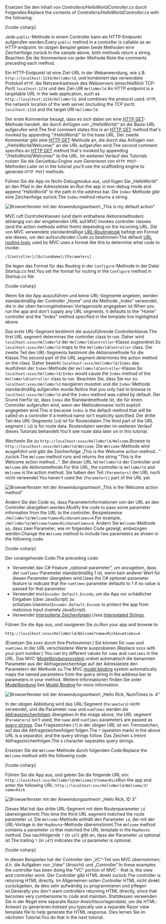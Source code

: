 <span data-ttu-id="f8a75-101">Ersetzen Sie den Inhalt von *Controllers/HelloWorldController.cs* durch Folgendes:</span><span class="sxs-lookup"><span data-stu-id="f8a75-101">Replace the contents of *Controllers/HelloWorldController.cs* with the following:</span></span>

[!code-csharp[](~/tutorials/first-mvc-app/start-mvc/sample/MvcMovie/Controllers/HelloWorldController.cs?name=snippet_1)]

<span data-ttu-id="f8a75-102">Jede `public`-Methode in einem Controller kann als HTTP-Endpunkt aufgerufen werden.</span><span class="sxs-lookup"><span data-stu-id="f8a75-102">Every `public` method in a controller is callable as an HTTP endpoint.</span></span> <span data-ttu-id="f8a75-103">Im obigen Beispiel geben beide Methoden eine Zeichenfolge zurück.</span><span class="sxs-lookup"><span data-stu-id="f8a75-103">In the sample above, both methods return a string.</span></span>  <span data-ttu-id="f8a75-104">Beachten Sie die Kommentare vor jeder Methode.</span><span class="sxs-lookup"><span data-stu-id="f8a75-104">Note the comments preceding each method.</span></span>

<span data-ttu-id="f8a75-105">Ein HTTP-Endpunkt ist eine Ziel-URL in der Webanwendung, wie z.B. `http://localhost:1234/HelloWorld`, und kombiniert das verwendete Protokoll `HTTP`, die Netzwerkadresse des Webservers (einschließlich TCP-Port) `localhost:1234` und den Ziel-URI `HelloWorld`.</span><span class="sxs-lookup"><span data-stu-id="f8a75-105">An HTTP endpoint is a targetable URL in the web application, such as `http://localhost:1234/HelloWorld`, and combines the protocol used: `HTTP`, the network location of the web server (including the TCP port): `localhost:1234` and the target URI `HelloWorld`.</span></span>

<span data-ttu-id="f8a75-106">Der erste Kommentar besagt, dass es sich dabei um eine [HTTP GET](https://www.w3schools.com/tags/ref_httpmethods.asp)-Methode handelt, die durch Anfügen von „/HelloWorld/“ an die Basis-URL aufgerufen wird.</span><span class="sxs-lookup"><span data-stu-id="f8a75-106">The first comment states this is an [HTTP GET](https://www.w3schools.com/tags/ref_httpmethods.asp) method that's invoked by appending "/HelloWorld/" to the base URL.</span></span> <span data-ttu-id="f8a75-107">Der zweite Kommentar gibt eine [HTTP GET](http://www.w3.org/Protocols/rfc2616/rfc2616-sec9.html)-Methode an, die durch das Anfügen von „/HelloWorld/Welcome/“ an die URL aufgerufen wird.</span><span class="sxs-lookup"><span data-stu-id="f8a75-107">The second comment specifies an [HTTP GET](http://www.w3.org/Protocols/rfc2616/rfc2616-sec9.html) method that's invoked by appending "/HelloWorld/Welcome/" to the URL.</span></span> <span data-ttu-id="f8a75-108">Im weiteren Verlauf des Tutorials nutzen Sie die Gerüstbau-Engine zum Generieren von `HTTP POST`-Methoden.</span><span class="sxs-lookup"><span data-stu-id="f8a75-108">Later on in the tutorial you'll use the scaffolding engine to generate `HTTP POST` methods.</span></span>

<span data-ttu-id="f8a75-109">Führen Sie die App im Nicht-Debugmodus aus, und fügen Sie „HelloWorld“ an den Pfad in der Adressleiste an.</span><span class="sxs-lookup"><span data-stu-id="f8a75-109">Run the app in non-debug mode and append "HelloWorld" to the path in the address bar.</span></span> <span data-ttu-id="f8a75-110">Die `Index`-Methode gibt eine Zeichenfolge zurück.</span><span class="sxs-lookup"><span data-stu-id="f8a75-110">The `Index` method returns a string.</span></span>

![Browserfenster mit der Anwendungsantwort „This is my default action“](~/tutorials/first-mvc-app/adding-controller/_static/hell1.png)

<span data-ttu-id="f8a75-112">MVC ruft Controllerklassen (und darin enthaltene Aktionsmethoden) abhängig von der eingehenden URL auf.</span><span class="sxs-lookup"><span data-stu-id="f8a75-112">MVC invokes controller classes (and the action methods within them) depending on the incoming URL.</span></span> <span data-ttu-id="f8a75-113">Die von MVC verwendete standardmäßige [URL-Routinglogik](xref:mvc/controllers/routing) befolgt ein Format wie dieses, um den aufzurufenden Code zu bestimmen:</span><span class="sxs-lookup"><span data-stu-id="f8a75-113">The default [URL routing logic](xref:mvc/controllers/routing) used by MVC uses a format like this to determine what code to invoke:</span></span>

`/[Controller]/[ActionName]/[Parameters]`

<span data-ttu-id="f8a75-114">Sie legen das Format für das Routing in der `Configure`-Methode in der Datei *Startup.cs* fest.</span><span class="sxs-lookup"><span data-stu-id="f8a75-114">You set the format for routing in the `Configure` method in *Startup.cs* file.</span></span>

[!code-csharp[](~/tutorials/first-mvc-app/start-mvc/sample/MvcMovie/Startup.cs?name=snippet_1&highlight=5)]

<span data-ttu-id="f8a75-115">Wenn Sie die App auszuführen und keine URL-Segmente angeben, werden standardmäßig der Controller „Home“ und die Methode „Index“ verwendet, die in der oben hervorgehobenen Vorlagenzeile angegeben ist.</span><span class="sxs-lookup"><span data-stu-id="f8a75-115">When you run the app and don't supply any URL segments, it defaults to the "Home" controller and the "Index" method specified in the template line highlighted above.</span></span>

<span data-ttu-id="f8a75-116">Das erste URL-Segment bestimmt die auszuführende Controllerklasse.</span><span class="sxs-lookup"><span data-stu-id="f8a75-116">The first URL segment determines the controller class to run.</span></span> <span data-ttu-id="f8a75-117">Daher wird `localhost:xxxx/HelloWorld` der `HelloWorldController`-Klasse zugeordnet.</span><span class="sxs-lookup"><span data-stu-id="f8a75-117">So `localhost:xxxx/HelloWorld` maps to the `HelloWorldController` class.</span></span> <span data-ttu-id="f8a75-118">Der zweite Teil des URL-Segments bestimmt die Aktionsmethode für die Klasse.</span><span class="sxs-lookup"><span data-stu-id="f8a75-118">The second part of the URL segment determines the action method on the class.</span></span> <span data-ttu-id="f8a75-119">Daher bewirkt `localhost:xxxx/HelloWorld/Index` das Ausführen der `Index`-Methode der `HelloWorldController`-Klasse.</span><span class="sxs-lookup"><span data-stu-id="f8a75-119">So `localhost:xxxx/HelloWorld/Index` would cause the `Index` method of the `HelloWorldController` class to run.</span></span> <span data-ttu-id="f8a75-120">Beachten Sie, dass Sie nur zu `localhost:xxxx/HelloWorld` navigieren mussten und die `Index`-Methode standardmäßig aufgerufen wurde.</span><span class="sxs-lookup"><span data-stu-id="f8a75-120">Notice that you only had to browse to `localhost:xxxx/HelloWorld` and the `Index` method was called by default.</span></span> <span data-ttu-id="f8a75-121">Der Grund hierfür ist, dass `Index` die Standardmethode ist, die für einen Controller aufgerufen wird, wenn der Methodenname nicht explizit angegeben wird.</span><span class="sxs-lookup"><span data-stu-id="f8a75-121">This is because `Index` is the default method that will be called on a controller if a method name isn't explicitly specified.</span></span> <span data-ttu-id="f8a75-122">Der dritte Teil des URL-Segments (`id`) ist für Routendaten.</span><span class="sxs-lookup"><span data-stu-id="f8a75-122">The third part of the URL segment ( `id`) is for route data.</span></span> <span data-ttu-id="f8a75-123">Routendaten werden im weiteren Verlauf dieses Tutorials behandelt.</span><span class="sxs-lookup"><span data-stu-id="f8a75-123">You'll see route data later on in this tutorial.</span></span>

<span data-ttu-id="f8a75-124">Wechseln Sie zu `http://localhost:xxxx/HelloWorld/Welcome`.</span><span class="sxs-lookup"><span data-stu-id="f8a75-124">Browse to `http://localhost:xxxx/HelloWorld/Welcome`.</span></span> <span data-ttu-id="f8a75-125">Die `Welcome`-Methode wird ausgeführt und gibt die Zeichenfolge „This is the Welcome action method...“ zurück.</span><span class="sxs-lookup"><span data-stu-id="f8a75-125">The `Welcome` method runs and returns the string "This is the Welcome action method...".</span></span> <span data-ttu-id="f8a75-126">Bei dieser URL ist `HelloWorld` der Controller und `Welcome` die Aktionsmethode.</span><span class="sxs-lookup"><span data-stu-id="f8a75-126">For this URL, the controller is `HelloWorld` and `Welcome` is the action method.</span></span> <span data-ttu-id="f8a75-127">Sie haben den Teil `[Parameters]` der URL noch nicht verwendet.</span><span class="sxs-lookup"><span data-stu-id="f8a75-127">You haven't used the `[Parameters]` part of the URL yet.</span></span>

![Browserfenster mit der Anwendungsantwort „This is the Welcome action method“](~/tutorials/first-mvc-app/adding-controller/_static/welcome.png)

<span data-ttu-id="f8a75-129">Ändern Sie den Code so, dass Parameterinformationen von der URL an den Controller übergeben werden.</span><span class="sxs-lookup"><span data-stu-id="f8a75-129">Modify the code to pass some parameter information from the URL to the controller.</span></span> <span data-ttu-id="f8a75-130">Beispielsweise `/HelloWorld/Welcome?name=Rick&numtimes=4`.</span><span class="sxs-lookup"><span data-stu-id="f8a75-130">For example, `/HelloWorld/Welcome?name=Rick&numtimes=4`.</span></span> <span data-ttu-id="f8a75-131">Ändern Sie `Welcome`-Methode so, dass zwei Parameter, wie im folgenden Code gezeigt, einbezogen werden.</span><span class="sxs-lookup"><span data-stu-id="f8a75-131">Change the `Welcome` method to include two parameters as shown in the following code.</span></span> 

[!code-csharp[](~/tutorials/first-mvc-app/start-mvc/sample/MvcMovie/Controllers/HelloWorldController.cs?name=snippet_2)]

<span data-ttu-id="f8a75-132">Der vorangehende Code:</span><span class="sxs-lookup"><span data-stu-id="f8a75-132">The preceding code:</span></span>

* <span data-ttu-id="f8a75-133">Verwendet das C#-Feature „optional-parameter“, um anzugeben, dass der `numTimes`-Parameter standardmäßig 1 ist, wenn kein anderer Wert für diesen Parameter übergeben wird.</span><span class="sxs-lookup"><span data-stu-id="f8a75-133">Uses the C# optional-parameter feature to indicate that the `numTimes` parameter defaults to 1 if no value is passed for that parameter.</span></span>
* <span data-ttu-id="f8a75-134">Verwendet `HtmlEncoder.Default.Encode`, um die App vor schädlicher Eingaben (über JavaScript) zu schützen.</span><span class="sxs-lookup"><span data-stu-id="f8a75-134">Uses`HtmlEncoder.Default.Encode` to protect the app from malicious input (namely JavaScript).</span></span> 
* <span data-ttu-id="f8a75-135">Verwendet [interpolierte Zeichenfolgen](/dotnet/articles/csharp/language-reference/keywords/interpolated-strings).</span><span class="sxs-lookup"><span data-stu-id="f8a75-135">Uses [Interpolated Strings](/dotnet/articles/csharp/language-reference/keywords/interpolated-strings).</span></span>

<span data-ttu-id="f8a75-136">Führen Sie die App aus, und navigieren Sie zu:</span><span class="sxs-lookup"><span data-stu-id="f8a75-136">Run your app and browse to:</span></span>

   `http://localhost:xxxx/HelloWorld/Welcome?name=Rick&numtimes=4`

<span data-ttu-id="f8a75-137">(Ersetzen Sie xxxx durch Ihre Portnummer.) Sie können für `name` und `numtimes` in der URL verschiedene Werte ausprobieren.</span><span class="sxs-lookup"><span data-stu-id="f8a75-137">(Replace xxxx with your port number.) You can try different values for `name` and `numtimes` in  the URL.</span></span> <span data-ttu-id="f8a75-138">Das MVC-[Modellbindungssystem](xref:mvc/models/model-binding) ordnet automatisch die benannten Parameter aus der Abfragezeichenfolge auf der Adressleiste den Parametern der Methode zu.</span><span class="sxs-lookup"><span data-stu-id="f8a75-138">The MVC [model binding](xref:mvc/models/model-binding) system automatically maps the named parameters from  the query string in the address bar to parameters in your method.</span></span> <span data-ttu-id="f8a75-139">Weitere Informationen finden Sie unter [Modellbindung](xref:mvc/models/model-binding).</span><span class="sxs-lookup"><span data-stu-id="f8a75-139">See [Model Binding](xref:mvc/models/model-binding) for more information.</span></span>

![Browserfenster mit der Anwendungsantwort „Hello Rick, NumTimes is: 4“](~/tutorials/first-mvc-app/adding-controller/_static/rick4.png)

<span data-ttu-id="f8a75-141">In der obigen Abbildung wird das URL-Segment (`Parameters`) nicht verwendet, und die Parameter `name` und `numTimes` werden als [Abfragezeichenfolgen](https://wikipedia.org/wiki/Query_string) übergeben.</span><span class="sxs-lookup"><span data-stu-id="f8a75-141">In the image above, the URL segment (`Parameters`) isn't used, the `name` and `numTimes` parameters are passed as [query strings](https://wikipedia.org/wiki/Query_string).</span></span> <span data-ttu-id="f8a75-142">Das Fragezeichen (`?`) in der obigen URL ist ein Trennzeichen, auf das die Abfragezeichenfolgen folgen.</span><span class="sxs-lookup"><span data-stu-id="f8a75-142">The `?` (question mark) in the above URL is a separator, and the query strings follow.</span></span> <span data-ttu-id="f8a75-143">Das Zeichen `&` trennt Abfragezeichenfolgen.</span><span class="sxs-lookup"><span data-stu-id="f8a75-143">The `&` character separates query strings.</span></span>

<span data-ttu-id="f8a75-144">Ersetzen Sie die `Welcome`-Methode durch folgenden Code:</span><span class="sxs-lookup"><span data-stu-id="f8a75-144">Replace the `Welcome` method with the following code:</span></span>

[!code-csharp[](~/tutorials/first-mvc-app/start-mvc/sample/MvcMovie/Controllers/HelloWorldController.cs?name=snippet_3)]

<span data-ttu-id="f8a75-145">Führen Sie die App aus, und geben Sie die folgende URL ein: `http://localhost:xxx/HelloWorld/Welcome/3?name=Rick`</span><span class="sxs-lookup"><span data-stu-id="f8a75-145">Run the app and enter the following URL:  `http://localhost:xxx/HelloWorld/Welcome/3?name=Rick`</span></span>

![Browserfenster mit der Anwendungsantwort „Hello Rick, ID 3“](~/tutorials/first-mvc-app/adding-controller/_static/rick_routedata.png)

<span data-ttu-id="f8a75-147">Dieses Mal hat das dritte URL-Segment mit dem Routenparameter `id` übereingestimmt.</span><span class="sxs-lookup"><span data-stu-id="f8a75-147">This time the third URL segment  matched the route parameter `id`.</span></span> <span data-ttu-id="f8a75-148">Die `Welcome`-Methode enthält den Parameter `id`, der mit der URL-Vorlage in der `MapRoute`-Methode übereinstimmt.</span><span class="sxs-lookup"><span data-stu-id="f8a75-148">The `Welcome`  method contains a parameter  `id` that matched the URL template in the `MapRoute` method.</span></span> <span data-ttu-id="f8a75-149">Das nachfolgende `?` (in `id?`) gibt an, dass der Parameter `id` optional ist.</span><span class="sxs-lookup"><span data-stu-id="f8a75-149">The trailing `?`  (in `id?`) indicates the `id` parameter is optional.</span></span>

[!code-csharp[](~/tutorials/first-mvc-app/start-mvc/sample/MvcMovie/Startup.cs?name=snippet_1&highlight=5)]

<span data-ttu-id="f8a75-150">In diesen Beispielen hat der Controller den „VC“-Teil von MVC übernommen, d.h. die Aufgaben von „View“ (Ansicht) und „Controller“.</span><span class="sxs-lookup"><span data-stu-id="f8a75-150">In these examples the controller has been doing the "VC" portion  of MVC - that is, the view and controller work.</span></span> <span data-ttu-id="f8a75-151">Der Controller gibt HTML direkt zurück.</span><span class="sxs-lookup"><span data-stu-id="f8a75-151">The controller is returning HTML  directly.</span></span> <span data-ttu-id="f8a75-152">Im Allgemeinen sollen Controller HTML nicht direkt zurückgeben, da dies sehr aufwändig zu programmieren und pflegen ist.</span><span class="sxs-lookup"><span data-stu-id="f8a75-152">Generally you don't want controllers returning HTML directly, since  that becomes very cumbersome to code and maintain.</span></span> <span data-ttu-id="f8a75-153">Stattdessen verwenden Sie in der Regel eine separate Razor-Ansichtsvorlagendatei, um die HTML-Antwort zu generieren.</span><span class="sxs-lookup"><span data-stu-id="f8a75-153">Instead you typically use a separate Razor view template file to help generate the HTML response.</span></span> <span data-ttu-id="f8a75-154">Dies lernen Sie im nächsten Tutorial.</span><span class="sxs-lookup"><span data-stu-id="f8a75-154">You do that in the next tutorial.</span></span>
